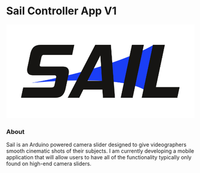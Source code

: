 # Sail Controller App V1

<p align="center">
<img src="Sail Logo.jpg" alt="Sail_Logo" width="600"/>
</p>

### About 
Sail is an Arduino powered camera slider designed to give videographers smooth cinematic shots of their subjects. I am currently developing a mobile application that will allow users to have all of the functionality typically only found on high-end camera sliders.